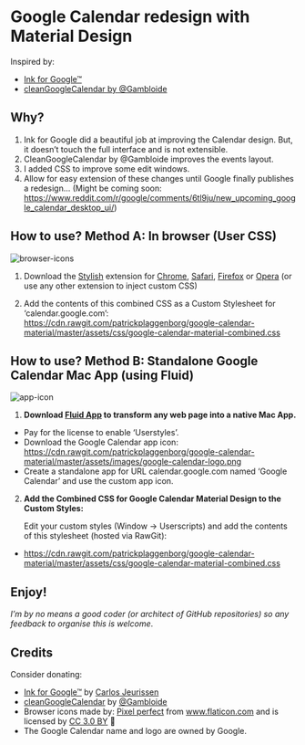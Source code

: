 # Google Calendar redesign with Material Design

Inspired by:
- [Ink for Google™](https://chrome.google.com/webstore/detail/ink-for-google/hmanckoiohnlgdommlcckcflkmllobgj)
- [cleanGoogleCalendar by @Gambloide](https://gist.github.com/Gambloide/a5ed244df001039bb7e4)

## Why?

1. Ink for Google did a beautiful job at improving the Calendar design. But, it doesn’t touch the full interface and is not extensible.
2. CleanGoogleCalendar by @Gambloide improves the events layout.
3. I added CSS to improve some edit windows.
4. Allow for easy extension of these changes until Google finally publishes a redesign... (Might be coming soon: https://www.reddit.com/r/google/comments/6tl9ju/new_upcoming_google_calendar_desktop_ui/)

## How to use? Method A: In browser (User CSS)

![browser-icons]

1. Download the [Stylish](https://userstyles.org) extension for  [Chrome](https://chrome.google.com/webstore/detail/fjnbnpbmkenffdnngjfgmeleoegfcffe), [Safari](http://sobolev.us/stylish/), 
[Firefox](https://addons.mozilla.org/en-US/firefox/addon/stylish/?src=external-userstyleshome) or  [Opera](https://addons.opera.com/extensions/details/stylish/) (or use any other extension to inject custom CSS)

2. Add the contents of this combined CSS as a Custom Stylesheet for ‘calendar.google.com’:
https://cdn.rawgit.com/patrickplaggenborg/google-calendar-material/master/assets/css/google-calendar-material-combined.css

## How to use? Method B: Standalone Google Calendar Mac App (using Fluid)

![app-icon]

1. **Download [Fluid App](http://fluidapp.com) to transform any web page into a native Mac App.**

  * Pay for the license to enable ‘Userstyles’.
  * Download the Google Calendar app icon: https://cdn.rawgit.com/patrickplaggenborg/google-calendar-material/master/assets/images/google-calendar-logo.png
  * Create a standalone app for URL calendar.google.com named ‘Google Calendar’ and use the custom app icon.

2. **Add the Combined CSS for Google Calendar Material Design to the Custom Styles:**

   Edit your custom styles (Window → Userscripts) and add the contents of this stylesheet (hosted via RawGit):

  * https://cdn.rawgit.com/patrickplaggenborg/google-calendar-material/master/assets/css/google-calendar-material-combined.css


## Enjoy!

*I’m by no means a good coder (or architect of GitHub repositories) so any feedback to organise this is welcome*.

[browser-icons]: https://raw.githubusercontent.com/patrickplaggenborg/google-calendar-material/master/assets/images/browser-icons.png "Browser Icons"
[app-icon]: https://raw.githubusercontent.com/patrickplaggenborg/google-calendar-material/master/assets/images/google-calendar-logo-300.png "App Icon"



## Credits

Consider donating:
- [Ink for Google™](https://chrome.google.com/webstore/detail/ink-for-google/hmanckoiohnlgdommlcckcflkmllobgj) by [Carlos Jeurissen](https://carlosjeurissen.com/)
- [cleanGoogleCalendar](https://gist.github.com/Gambloide/a5ed244df001039bb7e4) by [@Gambloide](https://gist.github.com/Gambloide)
- Browser icons made by: [Pixel perfect](http://www.flaticon.com/authors/pixel-perfect) from www.flaticon.com and is licensed by [CC 3.0 BY](http://creativecommons.org/licenses/by/3.0/ "Creative Commons BY 3.0") 
- The Google Calendar name and logo are owned by Google.
